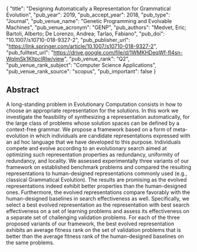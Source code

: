{
  "title": "Designing Automatically a Representation for Grammatical Evolution",
  "pub_year": 2019,
  "pub_accept_year": 2018,
  "pub_type": "Journal",
  "pub_venue_name": "Genetic Programming and Evolvable Machines",
  "pub_venue_acronym": "GENP",
  "pub_authors": "Medvet, Eric; Bartoli, Alberto; De Lorenzo, Andrea; Tarlao, Fabiano",
  "pub_doi": "10.1007/s10710-018-9327-2",
  "pub_publisher_url": "https://link.springer.com/article/10.1007/s10710-018-9327-2",
  "pub_fulltext_url": "https://drive.google.com/file/d/1WMKHDeqWf-fI4sn-WqlmSk1KItpcIRlw/view",
  "pub_venue_rank": "Q2",
  "pub_venue_rank_subject": "Computer Science Applications",
  "pub_venue_rank_source": "scopus",
  "pub_important": false
}

## Abstract
A long-standing problem in Evolutionary Computation consists in how to choose an appropriate representation for the solutions. In this work we investigate the feasibility of synthesizing a representation automatically, for the large class of problems whose solution spaces can be defined by a context-free grammar. We propose a framework based on a form of meta-evolution in which individuals are candidate representations expressed with an ad hoc language that we have developed to this purpose. Individuals compete and evolve according to an evolutionary search aimed at optimizing such representation properties as redundancy, uniformity of redundancy, and locality. We assessed experimentally three variants of our framework on established benchmark problems and compared the resulting representations to human-designed representations commonly used (e.g., classical Grammatical Evolution). The results are promising as the evolved representations indeed exhibit better properties than the human-designed ones. Furthermore, the evolved representations compare favorably with the human-designed baselines in search effectiveness as well. Specifically, we select a best evolved representation as the representation with best search effectiveness on a set of learning problems and assess its effectiveness on a separate set of challenging validation problems. For each of the three proposed variants of our framework, the best evolved representation exhibits an average fitness rank on the set of validation problems that is better than the average fitness rank of the human-designed baselines on the same problems.
